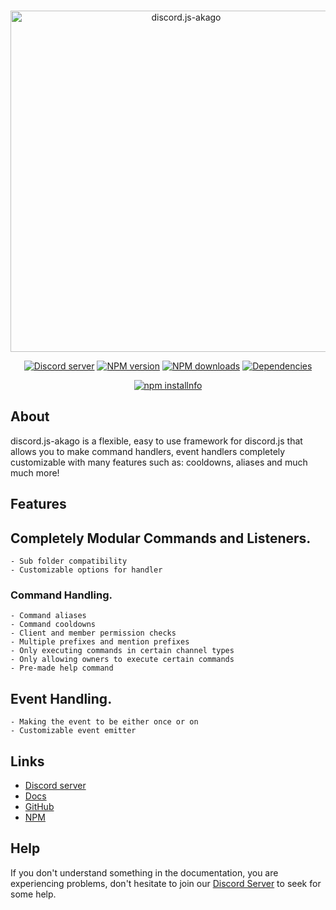 
<div align="center">
  <br />
  <p>
    <a href="https://3vccsdszsdbgafmasps2kw-on.drv.tw/www.discord-akago.org/"><img src="https://i.imgur.com/tt64LX5.png" width="546" alt="discord.js-akago" /></a>
  </p>
  <p>
    <a href="https://discord.gg/bRCvFy9"><img src="https://img.shields.io/discord/717861844127055873?color=7289da&logo=discord&logoColor=white" alt="Discord server" /></a>
    <a href="https://www.npmjs.com/package/discord.js-akago"><img src="https://img.shields.io/npm/v/discord.js-akago.svg" alt="NPM version" /></a>
    <a href="https://www.npmjs.com/package/discord.js-akago"><img src="https://img.shields.io/npm/dt/discord.js-akago.svg" alt="NPM downloads" /></a>
    <a href="https://david-dm.org/discordjs/discord.js-akago"><img src="https://img.shields.io/david/iColtz/discord.js-akago" alt="Dependencies" /></a>
  </p>
  <p>
    <a href="https://nodei.co/npm/discord.js-akago/"><img src="https://nodei.co/npm/discord.js-akago.png?downloads=true&stars=true" alt="npm installnfo" /></a>
  </p>
</div>

## About

discord.js-akago is a flexible, easy to use framework for discord.js that allows you to make command handlers, event handlers completely customizable with many features such as: cooldowns, aliases and much much more!

## Features

## Completely Modular Commands and Listeners.
	- Sub folder compatibility
	- Customizable options for handler

### Command Handling.
	- Command aliases
	- Command cooldowns
	- Client and member permission checks
	- Multiple prefixes and mention prefixes
	- Only executing commands in certain channel types
	- Only allowing owners to execute certain commands
	- Pre-made help command

## Event Handling.
	- Making the event to be either once or on
	- Customizable event emitter

## Links
- [Discord server](https://discord.gg/2jkBmzy)
- [Docs](https://3vccsdszsdbgafmasps2kw-on.drv.tw/www.discord-akago.org/)
- [GitHub](https://github.com/discord-js-akago/discord.js-akago)
- [NPM](https://www.npmjs.com/package/discord.js-akago)


## Help

If you don't understand something in the documentation, you are experiencing problems, don't hesitate to join our [Discord Server](https://discord.gg/2jkBmzy) to seek for some help.